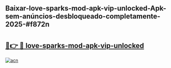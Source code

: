 ## Baixar-love-sparks-mod-apk-vip-unlocked-Apk-sem-anúncios-desbloqueado-completamente-2025-#f872n

# <h2><a href="https://ainizakaria.my?title=love-sparks-mod-apk-vip-unlocked&ref=20M">🔗👉 🔴 love-sparks-mod-apk-vip-unlocked</a></h2>

[![acn](https://github.com/user-attachments/assets/0f9c940e-d8b0-45ae-aac7-cd30a18b3e1c)](https://ainizakaria.my?title=love-sparks-mod-apk-vip-unlocked&ref=20M)

